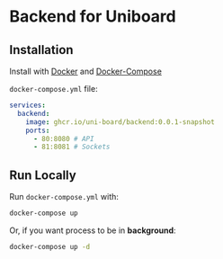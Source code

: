 
# Backend for Uniboard


## Installation

Install with [Docker](https://docs.docker.com/engine/install/) and [Docker-Compose](https://docs.docker.com/compose/install/)

`docker-compose.yml` file:
```yml
services:
  backend:
    image: ghcr.io/uni-board/backend:0.0.1-snapshot
    ports:
      - 80:8080 # API
      - 81:8081 # Sockets
```
## Run Locally

Run `docker-compose.yml` with:
```bash
docker-compose up
```
Or, if you want process to be in **background**:
```bash
docker-compose up -d
```